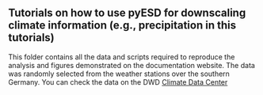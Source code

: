 ## Tutorials on how to use pyESD for downscaling climate information (e.g., precipitation in this tutorials)
This folder contains all the data and scripts required to reproduce the analysis and figures demonstrated on the documentation website. The data was randomly selected from the weather stations over the southern Germany. You can check the data on the DWD [Climate Data Center]()
